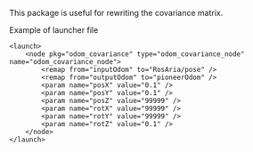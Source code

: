 This package is useful for rewriting the covariance matrix.

Example of launcher file

	<launch>
		<node pkg="odom_covariance" type="odom_covariance_node" name="odom_covariance_node">
			<remap from="inputOdom" to="RosAria/pose" />
			<remap from="outputOdom" to="pioneerOdom" />
			<param name="posX" value="0.1" />
			<param name="posY" value="0.1" />
			<param name="posZ" value="99999" />
			<param name="rotX" value="99999" />
			<param name="rotY" value="99999" />
			<param name="rotZ" value="0.1" />
		</node>
	</launch>	
